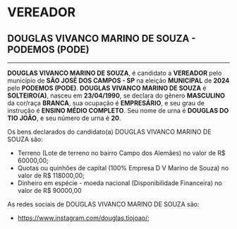 # VEREADOR
## DOUGLAS VIVANCO MARINO DE SOUZA - PODEMOS (PODE)
---
**DOUGLAS VIVANCO MARINO DE SOUZA**, é candidato a **VEREADOR** pelo município de **SÃO JOSÉ DOS CAMPOS - SP** na eleição **MUNICIPAL** de **2024** pelo **PODEMOS (PODE)**.
**DOUGLAS VIVANCO MARINO DE SOUZA** é **SOLTEIRO(A)**, nasceu em **23/04/1990**, se declara do gênero **MASCULINO** da cor/raça **BRANCA**, sua ocupação é **EMPRESÁRIO**, e seu grau de instrução é **ENSINO MÉDIO COMPLETO**.
Seu nome de urna é **DOUGLAS DO TIO JOÃO**, e seu número de urna é **20**.

Os bens declarados do candidato(a) DOUGLAS VIVANCO MARINO DE SOUZA são: 
- Terreno (Lote de terreno no bairro Campo dos Alemães) no valor de R$ 60000,00;
- Quotas ou quinhões de capital (100% Empresa D V Marino de Souza) no valor de R$ 118000,00;
- Dinheiro em espécie - moeda nacional (Disponibilidade Financeira) no valor de R$ 90000,00

As redes sociais de DOUGLAS VIVANCO MARINO DE SOUZA são:
- https://www.instagram.com/douglas.tiojoao/;